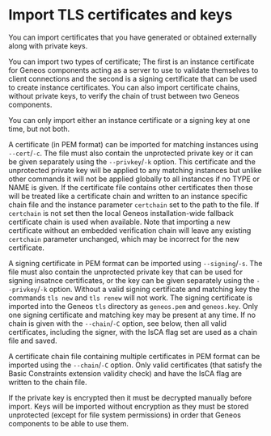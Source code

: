 # Import TLS certificates and keys

You can import certificates that you have generated or obtained externally along with private keys.

You can import two types of certificate; The first is an instance certificate for Geneos components acting as a server to use to validate themselves to client connections and the second is a signing certificate that can be used to create instance certificates. You can also import certificate chains, without private keys, to verify the chain of trust between two Geneos components.

You can only import either an instance certificate or a signing key at one time, but not both.

A certificate (in PEM format) can be imported for matching instances using `--cert`/`-c`. The file must also contain the unprotected private key or it can be given separately using the `--privkey`/`-k` option. This certificate and the unprotected private key will be applied to any matching instances but unlike other commands it will not be applied globally to all instances if no TYPE or NAME is given. If the certificate file contains other certificates then those will be treated like a certificate chain and written to an instance specific chain file and the instance parameter `certchain` set to the path to the file. If `certchain` is not set then the local Geneos installation-wide fallback certificate chain is used when available. Note that importing a new certificate without an embedded verification chain will leave any existing `certchain` parameter unchanged, which may be incorrect for the new certificate.

A signing certificate in PEM format can be imported using `--signing`/`-s`. The file must also contain the unprotected private key that can be used for signing insatnce certificates, or the key can be given separately using the `--privkey`/`-k` option. Without a valid signing certificate and matching key the commands `tls new` and `tls renew` will not work. The signing certificate is imported into the Geneos `tls` directory as `geneos.pem` and `geneos.key`. Only one signing certificate and matching key may be present at any time. If no chain is given with the `--chain`/`-C` option, see below, then all valid certificates, including the signer, with the IsCA flag set are used as a chain file and saved.

A certificate chain file containing multiple certificates in PEM format can be imported using the `--chain`/`-C` option. Only valid certificates (that satisfy the Basic Constraints extension validity check) and have the IsCA flag are written to the chain file.

If the private key is encrypted then it must be decrypted manually before import. Keys will be imported without encryption as they must be stored unprotected (except for file system permissions) in order that Geneos components to be able to use them.

